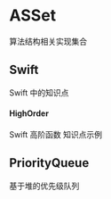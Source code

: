 # ASSet
算法结构相关实现集合


## Swift

Swift 中的知识点

#### HighOrder

Swift 高阶函数 知识点示例


## PriorityQueue 

基于堆的优先级队列

